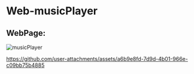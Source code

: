 # Web-musicPlayer

## WebPage:
![musicPlayer](https://github.com/user-attachments/assets/0f082035-3d6f-452d-9ca5-8e9705050bb9)

https://github.com/user-attachments/assets/a6b9e8fd-7d9d-4b01-966e-c09bb75b4885
